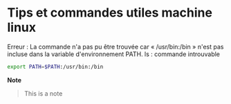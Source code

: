# Tips et commandes utiles machine linux

Erreur :
La commande n'a pas pu être trouvée car « /usr/bin:/bin » n'est pas incluse dans la variable d'environnement PATH.
ls : commande introuvable
```bash
export PATH=$PATH:/usr/bin:/bin
```
**Note**
> This is a note

